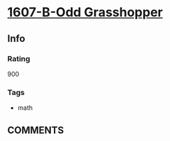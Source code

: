 # [1607-B-Odd Grasshopper](https://codeforces.com/problemset/problem/1607/B)

## Info

### Rating

900

### Tags

- math

## __COMMENTS__

> 
